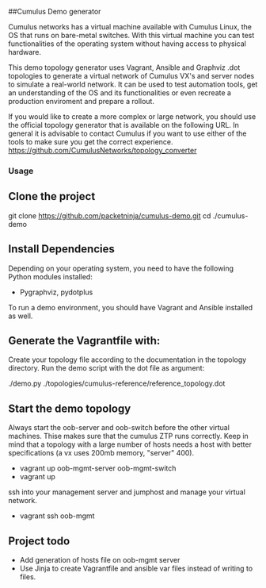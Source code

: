 ##Cumulus Demo generator

Cumulus networks has a virtual machine available with Cumulus Linux, the OS that runs on bare-metal switches. With this virtual machine you can test functionalities of the operating system without having access to physical hardware. 

This demo topology generator uses Vagrant, Ansible and Graphviz .dot topologies to generate a virtual network of Cumulus VX's and server nodes to simulate a real-world network. It can be used to test automation tools, get an understanding of the OS and its functionalities or even recreate a production enviroment and prepare a rollout. 

If you would like to create a more complex or large network, you should use the official topology generator that is available on the following URL. In general it is advisable to contact Cumulus if you want to use either of the tools to make sure you get the correct experience.
https://github.com/CumulusNetworks/topology_converter


### Usage

## Clone the project

git clone https://github.com/packetninja/cumulus-demo.git
cd ./cumulus-demo

## Install Dependencies

Depending on your operating system, you need to have the following Python modules installed:

- Pygraphviz, pydotplus

To run a demo environment, you should have Vagrant and Ansible installed as well.


## Generate the Vagrantfile with:

Create your topology file according to the documentation in the topology directory. Run the demo script with the dot file as argument:

./demo.py ./topologies/cumulus-reference/reference_topology.dot


## Start the demo topology

Always start the oob-server and oob-switch before the other virtual machines. Thise makes sure that the cumulus ZTP runs correctly. Keep in mind that a topology with a large number of hosts needs a host with better specifications (a vx uses 200mb memory, "server" 400).

- vagrant up oob-mgmt-server oob-mgmt-switch
- vagrant up

ssh into your management server and jumphost and manage your virtual network.
- vagrant ssh oob-mgmt


## Project todo
- Add generation of hosts file on oob-mgmt server
- Use Jinja to create Vagrantfile and ansible var files instead of writing to files.
